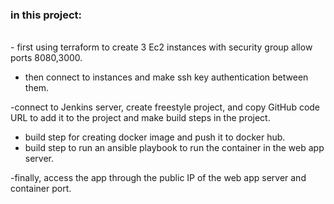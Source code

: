 <h3>in this project:</h3><br>
- first using terraform to create 3 Ec2 instances with security group allow ports 8080,3000.<br>

- then connect to instances and make ssh key authentication between them.<br>

-connect to Jenkins server, create freestyle project, and copy GitHub code URL to add it to the project and make build steps in the project.<br>

- build step for creating docker image and push it to docker hub.<br>
- build step to run an ansible playbook to run the container in the web app server.<br>

-finally, access the app through the public IP of the web app server and container port.<br>

